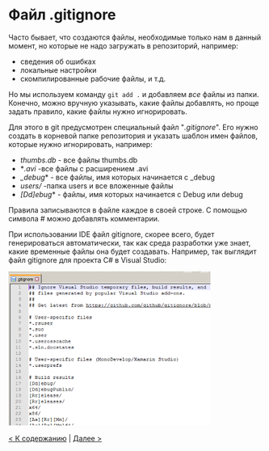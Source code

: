 # Файл .gitignore

Часто бывает, что создаются файлы, необходимые только нам в данный момент, но которые не надо загружать в репозиторий, например:
* сведения об ошибках
* локальные настройки
* скомпилированные рабочие файлы, и т.д.

Но мы используем команду `git add .` и добавляем *все* файлы из папки. Конечно, можно вручную указывать, какие файлы добавлять, но проще задать правило, какие файлы нужно игнорировать.

Для этого в git предусмотрен специальный файл "*.gitignore*". Его нужно создать в корневой папке репозитория и указать шаблон имен файлов, которые нужно игнорировать, например:
* *thumbs.db* - все файлы thumbs.db
* **.avi* -все файлы с расширением .avi
* *_debug** - все файлы, имя которых начинается с _debug
* *users/* -папка users и все вложенные файлы
* *[Dd]ebug** - файлы, имя которых начинается с Debug или debug

Правила записываются в файле каждое в своей строке. С помощью символа # можно добавлять комментарии.

При использовании IDE файл gitignore, скорее всего, будет генерироваться автоматически, так как среда разработки уже знает, какие временные файлы она будет создавать. Например, так выглядит файл gitignore для проекта C# в Visual Studio:

<img src="./assets/08_01.png" alt="gitignore in visual studio" width="400"/>

[< К содержанию](./readme.md) | [Далее >](./09_other_features.md) 